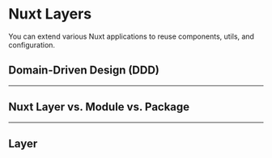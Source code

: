 # Nuxt Layers

You can extend various Nuxt applications to reuse components, utils, and configuration.

## Domain-Driven Design (DDD)


---

## Nuxt Layer vs. Module vs. Package

---

## Layer
